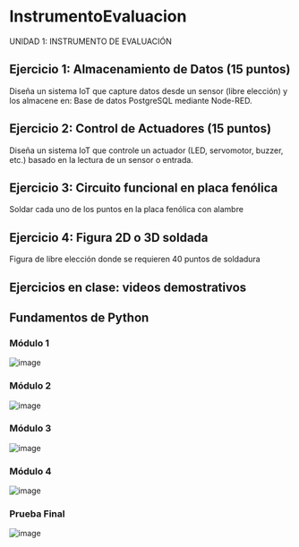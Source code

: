 # InstrumentoEvaluacion
UNIDAD 1: INSTRUMENTO DE EVALUACIÓN
## Ejercicio 1: Almacenamiento de Datos (15 puntos)
Diseña un sistema IoT que capture datos desde un sensor (libre elección) y los almacene en: Base de datos PostgreSQL mediante Node-RED.

## Ejercicio 2: Control de Actuadores (15 puntos)
Diseña un sistema IoT que controle un actuador (LED, servomotor, buzzer, etc.) basado en la lectura de un sensor o entrada.

## Ejercicio 3: Circuito funcional en placa fenólica
Soldar cada uno de los puntos en la placa fenólica con alambre

## Ejercicio 4: Figura 2D o 3D soldada
Figura de libre elección donde se requieren 40 puntos de soldadura

## Ejercicios en clase: videos demostrativos

## Fundamentos de Python
### Módulo 1
![image](https://github.com/user-attachments/assets/4558d916-0746-48d6-abd1-b98e5a953d0d)
### Módulo 2
![image](https://github.com/user-attachments/assets/72e1f539-186a-4d5b-bd6b-6c66c70462b6)
### Módulo 3
![image](https://github.com/user-attachments/assets/96ad8ab2-5909-4a2e-a5f4-2a80ef977ddf)
### Módulo 4
![image](https://github.com/user-attachments/assets/b89943c7-ae48-44b1-b2d3-367ff41df93f)
### Prueba Final
![image](https://github.com/user-attachments/assets/a0d9b001-19cf-4423-83d3-07e47eec02cd)
